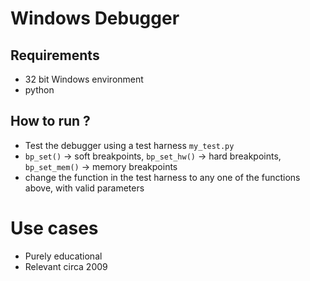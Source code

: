 # Windows Debugger

## Requirements
+ 32 bit Windows environment
+ python

## How to run ?
+ Test the debugger using a test harness `my_test.py`
+ `bp_set()` -> soft breakpoints, `bp_set_hw()` -> hard breakpoints, `bp_set_mem()` -> memory breakpoints
+ change the function in the test harness to any one of the functions above, with valid parameters

# Use cases
+ Purely educational
+ Relevant circa 2009
